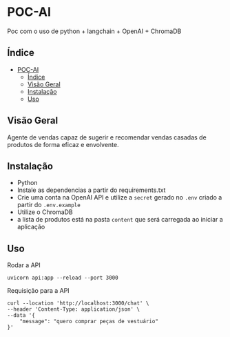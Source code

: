 # POC-AI

Poc com o uso de python + langchain + OpenAI + ChromaDB

## Índice

- [POC-AI](#poc-ai)
  - [Índice](#índice)
  - [Visão Geral](#visão-geral)
  - [Instalação](#instalação)
  - [Uso](#uso)

## Visão Geral

Agente de vendas capaz de sugerir e recomendar vendas casadas de produtos de forma eficaz e envolvente.

## Instalação

- Python
- Instale as dependencias a partir do requirements.txt
- Crie uma conta na OpenAI API e utilize a `secret` gerado no `.env` criado a partir do `.env.example`
- Utilize o ChromaDB
- a lista de produtos está na pasta `content` que será carregada ao iniciar a aplicação

## Uso

Rodar a API
```
uvicorn api:app --reload --port 3000
```

Requisição para a API
```
curl --location 'http://localhost:3000/chat' \
--header 'Content-Type: application/json' \
--data '{
    "message": "quero comprar peças de vestuário"
}'
```
